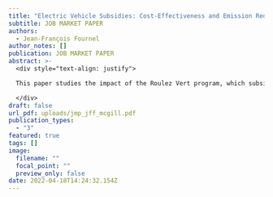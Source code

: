```yaml
---
title: "Electric Vehicle Subsidies: Cost-Effectiveness and Emission Reductions"
subtitle: JOB MARKET PAPER
authors:
  - Jean-François Fournel
author_notes: []
publication: JOB MARKET PAPER
abstract: >-
  <div style="text-align: justify">

  This paper studies the impact of the Roulez Vert program, which subsidized new purchases of electric vehicles in the province of Quebec, Canada. I study the impact of the program on sales, firms’ pricing behavior, and charging station deployment, and estimate the marginal cost of avoiding carbon emissions using subsidies. To evaluate the impact of subsidies, I rely on a structural model in which demand follows a nested logit specification and supply is determined by multi-product firms competing on prices. I augment the model to incorporate charging station deployment. Specifically, I allow for county-level governments to choose where and how many stations to install in their region to provide charging capacity to electric vehicle owners. I find that the program explains 45% of electric vehicle sales and 26% of charging stations installed between 2012 and 2018. Taking into account gains to consumer surplus, I estimate the marginal abatement cost to be $340 per ton of CO<sub>2</sub>, well above conventional estimates of the social cost of carbon emissions. Part of the reason behind this high estimated cost is that more than half of the subsidies went to infra-marginal consumers and would have purchased an electric vehicle whether or not subsidies are available. Additionally, my results suggest that only 43% of the additional hybrid and electric vehicles sales generated by the program are replacing fuel vehicle sales which limits carbon emission savings. 

  </div>
draft: false
url_pdf: uploads/jmp_jff_mcgill.pdf
publication_types:
  - "3"
featured: true
tags: []
image:
  filename: ""
  focal_point: ""
  preview_only: false
date: 2022-04-18T14:24:32.154Z
---
```

